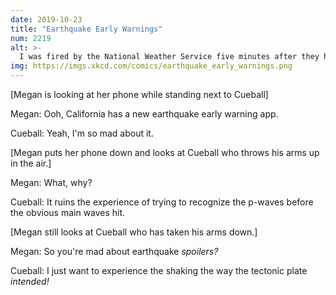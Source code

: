 ```yaml
---
date: 2019-10-23
title: "Earthquake Early Warnings"
num: 2219
alt: >-
  I was fired by the National Weather Service five minutes after they hired me for going into their code base and renaming all the tornado warnings to "tornado spoiler alerts."
img: https://imgs.xkcd.com/comics/earthquake_early_warnings.png
---
```

[Megan is looking at her phone while standing next to Cueball]

Megan: Ooh, California has a new earthquake early warning app.

Cueball: Yeah, I'm so mad about it.

[Megan puts her phone down and looks at Cueball who throws his arms up in the air.]

Megan: What, why?

Cueball: It ruins the experience of trying to recognize the p-waves before the obvious main waves hit.

[Megan still looks at Cueball who has taken his arms down.]

Megan: So you're mad about earthquake *spoilers?*

Cueball: I just want to experience the shaking the way the tectonic plate *intended!*